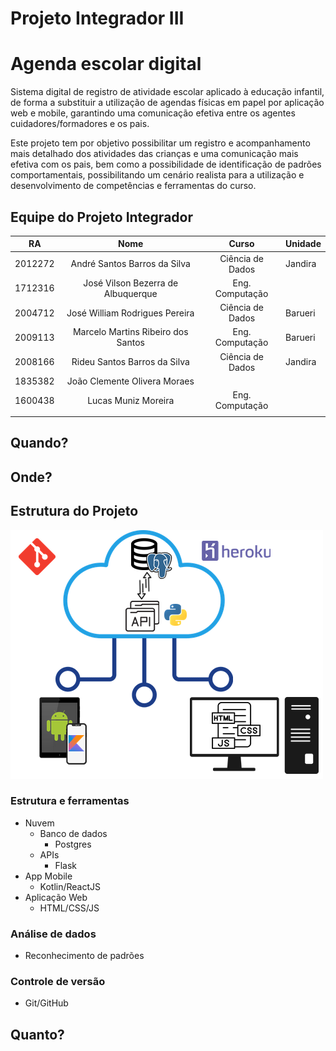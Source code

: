 # Projeto Integrador III


# Agenda escolar digital

Sistema digital de registro de atividade escolar aplicado à educação infantil, de forma a substituir a utilização de agendas físicas em papel por aplicação web e mobile, garantindo uma comunicação efetiva entre os agentes cuidadores/formadores e os pais.

Este projeto tem por objetivo possibilitar um registro e acompanhamento mais detalhado dos atividades das crianças e uma comunicação mais efetiva com os pais, bem como a possibilidade de identificação de padrões comportamentais, possibilitando um cenário realista para a utilização e desenvolvimento de competências e ferramentas do curso.

## Equipe do Projeto Integrador

| RA      | Nome                               | Curso            | Unidade |
|:-------:|:----------------------------------:|:----------------:|:--------|
| 2012272 | André Santos Barros da Silva       | Ciência de Dados | Jandira |
| 1712316 | José Vilson Bezerra de Albuquerque | Eng. Computação  |         |
| 2004712 | José William Rodrigues Pereira     | Ciência de Dados | Barueri |
| 2009113 | Marcelo Martins Ribeiro dos Santos | Eng. Computação  | Barueri |
| 2008166 | Rideu Santos Barros da Silva       | Ciência de Dados | Jandira |
| 1835382 | João Clemente Olivera Moraes       |                  |         |
| 1600438 | Lucas Muniz Moreira                |  Eng. Computação |         |
||||

## Quando?

## Onde?

## Estrutura do Projeto

![Estrutura do Projeto](img/estrutura.png)

### Estrutura e ferramentas
* Nuvem
    * Banco de dados
        * Postgres
    * APIs
        * Flask
* App Mobile
    * Kotlin/ReactJS
* Aplicação Web
    * HTML/CSS/JS

### Análise de dados
* Reconhecimento de padrões

### Controle de versão
* Git/GitHub


## Quanto?

